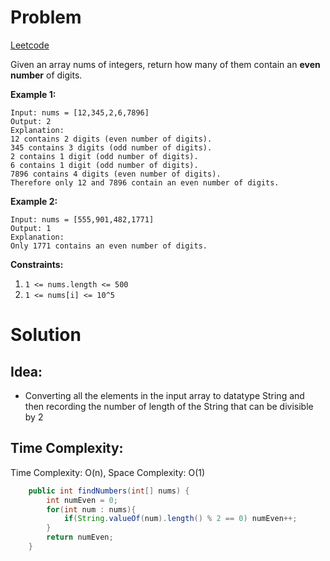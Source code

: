 # Problem
[Leetcode](https://leetcode.com/problems/find-numbers-with-even-number-of-digits/)

Given an array nums of integers, return how many of them contain an **even number** of digits.
 

**Example 1:**
```text
Input: nums = [12,345,2,6,7896]
Output: 2
Explanation: 
12 contains 2 digits (even number of digits). 
345 contains 3 digits (odd number of digits). 
2 contains 1 digit (odd number of digits). 
6 contains 1 digit (odd number of digits). 
7896 contains 4 digits (even number of digits). 
Therefore only 12 and 7896 contain an even number of digits.
```

**Example 2:**
```text
Input: nums = [555,901,482,1771]
Output: 1 
Explanation: 
Only 1771 contains an even number of digits.
 ```

**Constraints:**

1. ```1 <= nums.length <= 500```
2. ```1 <= nums[i] <= 10^5```


# Solution
## Idea:
* Converting all the elements in the input array to datatype String and then recording the number of length of the String that can be divisible by 2
##  Time Complexity:
Time Complexity: O(n), Space Complexity: O(1)

```java
    public int findNumbers(int[] nums) {
        int numEven = 0;
        for(int num : nums){
            if(String.valueOf(num).length() % 2 == 0) numEven++;
        }
        return numEven;
    }
```
